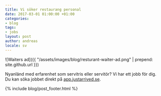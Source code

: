 ```yaml
---
title: Vi söker restaurang personal
date: 2017-03-01 01:00:00 +01:00
categories:
- blog
tags:
- jobs
layout: post
author: andreas
locale: sv
---
```


![Waiters ad]({{ "/assets/images/blog/resturant-waiter-ad.png" | prepend: site.github.url }})

Nyanländ med erfarenhet som servitris eller servitör? Vi har ett jobb för dig. Du kan söka jobbet direkt på [app.justarrived.se](https://app.justarrived.se).


{% include blog/post_footer.html %}
